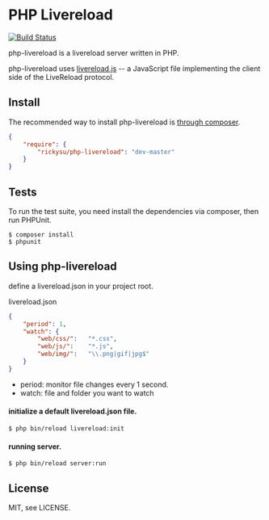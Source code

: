 # PHP Livereload

[![Build Status](https://travis-ci.org/RickySu/php-livereload.svg?branch=master)](https://travis-ci.org/RickySu/php-livereload)

php-livereload is a livereload server written in PHP.

php-livereload uses [livereload.js](https://github.com/livereload/livereload-js) -- a JavaScript file implementing the client side of the LiveReload protocol.

## Install

The recommended way to install php-livereload is [through composer](http://getcomposer.org).

```JSON
{
    "require": {
        "rickysu/php-livereload": "dev-master"
    }
}
```

## Tests

To run the test suite, you need install the dependencies via composer, then
run PHPUnit.

    $ composer install
    $ phpunit

## Using php-livereload
define a livereload.json in your project root.

livereload.json

```JSON
{
    "period": 1,
    "watch": {
        "web/css/":   "*.css",
        "web/js/":    "*.js",
        "web/img/":   "\\.png|gif|jpg$"
    }
}
```

* period:  monitor file changes every 1 second.
* watch: file and folder you want to watch

#### initialize a default livereload.json file.

```
$ php bin/reload livereload:init
```


#### running server.

```
$ php bin/reload server:run
```

## License

MIT, see LICENSE.
